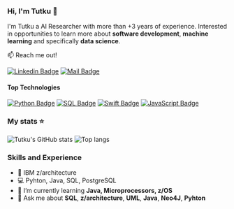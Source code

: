 
### Hi, I'm Tutku 👋
I'm Tutku a  AI Researcher with more than +3 years of experience. Interested in opportunities to learn more about **software development**, **machine learning** and specifically **data science**.

:mailbox: Reach me out!

[![Linkedin Badge](https://img.shields.io/badge/-Tutku_Gayda-0e76a8?style=flat&labelColor=0e76a8&logo=linkedin&logoColor=white)](https://www.linkedin.com/in/etutkugayda)
[![Mail Badge](https://img.shields.io/badge/-Mail-e84393?style=flat&labelColor=e84393&logo=gmail&logoColor=white)](mailto:tutkuedibegayda@gmail.com)

#### Top Technologies
[![Python Badge](https://img.shields.io/badge/-Python-3776AB?style=for-the-badge&labelColor=black&logo=python&logoColor=3776AB)](#)  [![SQL Badge](https://img.shields.io/badge/-SQL-336791?style=for-the-badge&labelColor=black&logo=mysql&logoColor=336791)](#)  [![Swift Badge](https://img.shields.io/badge/-Swift-FA7343?style=for-the-badge&labelColor=black&logo=swift&logoColor=FA7343)](#)  [![JavaScript Badge](https://img.shields.io/badge/-JavaScript-F0DB4F?style=for-the-badge&labelColor=black&logo=javascript&logoColor=F0DB4F)](#)

### My stats ⭐
<div align="Left">
<img alt="Tutku's GitHub stats" src="https://github-readme-stats.vercel.app/api?username=xkyleann&show_icons=true" />
<img alt="Top langs" src="https://github-readme-stats.vercel.app/api/top-langs/?username=xkyleann&layout=compact&&langs_count=100"/>
</div>


### Skills and Experience   
* 📱 IBM z/architecture 
* 💻 Pyhton, Java, SQL, PostgreSQL
* 🌱 I’m currently learning **Java, Microprocessors, z/OS**
* 💬 Ask me about **SQL**, **z/architecture**, **UML**, **Java**, **Neo4J**, **Pyhton**



